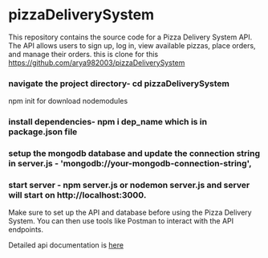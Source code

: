 # pizzaDeliverySystem

This repository contains the source code for a Pizza Delivery System API. The API allows users to sign up, log in, view available pizzas, place orders, and manage their orders.
this is clone for this https://github.com/arya982003/pizzaDeliverySystem

### navigate the project directory- cd pizzaDeliverySystem
npm init for download nodemodules 
### install dependencies- npm i dep_name which is in package.json file
### setup the mongodb database and update the connection string in server.js - 'mongodb://your-mongodb-connection-string',
### start server - npm server.js or nodemon server.js and server will start on http://localhost:3000.

Make sure to set up the API and database before using the Pizza Delivery System. You can then use tools like Postman to interact with the API endpoints.

Detailed api documentation is [here](https://github.com/arya982003/pizzaDeliverySystem/files/13538580/api_documentation.txt)


